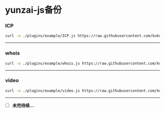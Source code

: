 # yunzai-js备份

### ICP
```bash
curl -o ./plugins/example/ICP.js https://raw.githubusercontent.com/kukujik/yunzai-js/refs/heads/main/ICP.js
```
---
### whois
```bash
curl -o ./plugins/example/whois.js https://raw.githubusercontent.com/kukujik/yunzai-js/refs/heads/main/whois.js
```
---
### video
```bash
curl -o ./plugins/example/video.js https://raw.githubusercontent.com/kukujik/yunzai-js/refs/heads/main/video.js
```
---
- [ ] **未完待续...**
